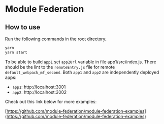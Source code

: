 # Module Federation

## How to use

Run the following commands in the root directory.

```bash
yarn
yarn start
```
To be able to build `app1` set `app2Url` variable in file app1/src/index.js. There should be the lint to the `remoteEntry.js` file for remote `default_webpack_mf_second`.
Both `app1` and `app2` are independently deployed apps:

- `app1`: http://localhost:3001
- `app2`: http://localhost:3002


Check out this link below for more examples:

[https://github.com/module-federation/module-federation-examples](https://github.com/module-federation/module-federation-examples)

